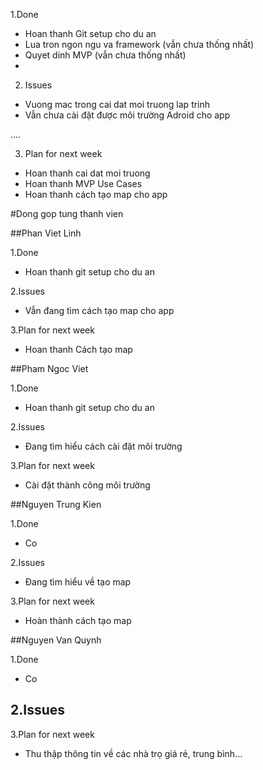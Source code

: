 1.Done
- Hoan thanh Git setup cho du an
- Lua tron ngon ngu va framework (vẫn chưa thống nhất)
- Quyet dinh MVP (vẫn chưa thống nhất)
-

2. Issues
- Vuong mac trong cai dat moi truong lap trinh
- Vẫn chưa cài đặt được môi trường Adroid cho app

....

3. Plan for next week
- Hoan thanh cai dat moi truong
- Hoan thanh MVP Use Cases
- Hoan thanh cách tạo map cho app


#Dong gop tung thanh vien

##Phan Viet Linh

1.Done
- Hoan thanh git setup cho du an

2.Issues
- Vẫn đang tìm cách tạo map cho app

3.Plan for next week
- Hoan thanh Cách tạo map


##Pham Ngoc Viet

1.Done
- Hoan thanh git setup cho du an

2.Issues
- Đang tìm hiểu cách cài đặt môi trường

3.Plan for next week
- Cài đặt thành công môi trường

##Nguyen Trung Kien

1.Done
- Co

2.Issues
- Đang tìm hiểu về tạo map

3.Plan for next week
- Hoàn thành cách tạo map

##Nguyen Van Quynh

1.Done
- Co

2.Issues
- 

3.Plan for next week
- Thu thập thông tin về các nhà trọ giá rẻ, trung bình...



